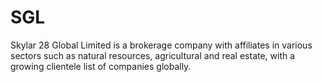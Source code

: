 # SGL
Skylar 28 Global Limited is a brokerage company with affiliates  in various sectors such as natural resources, agricultural and real estate, with a growing clientele list of companies globally.
